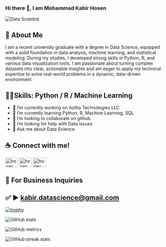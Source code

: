 ### Hi there 👋, I am Mohammad Kabir Hosen
![Data Scientist](https://pbs.twimg.com/profile_banners/1825058323512860672/1723966539/600x200)

## 🚀 About Me
I am a recent university graduate with a degree in Data Science, equipped with a solid foundation in data analysis, machine learning, and statistical modeling. During my studies, I developed strong skills in Python, R, and various data visualization tools. I am passionate about turning complex datasets into clear, actionable insights and am eager to apply my technical expertise to solve real-world problems in a dynamic, data-driven environment.

## 👨‍💻Skills: Python / R / Machine Learning

- 🔭 I’m currently working on Aztha Technologies LLC 
- 🌱 I’m currently learning Python, R, Machine Learning, SQL 
- 👯 I’m looking to collaborate on github 
- 🤔 I’m looking for help with Data issues 
- 💬 Ask me about Data Science 

## ☕ Connect with me!
<p align="left">
<a href="https://twitter.com/hosen_mkabir" target="blank"><img align="center" src="https://raw.githubusercontent.com/rahuldkjain/github-profile-readme-generator/master/src/images/icons/Social/twitter.svg" alt="hosen_mkabir" height="30" width="40" /></a>
<a href="https://linkedin.com/in/hosenmk" target="blank"><img align="center" src="https://raw.githubusercontent.com/rahuldkjain/github-profile-readme-generator/master/src/images/icons/Social/linked-in-alt.svg" alt="hosenmk" height="30" width="40" /></a>
<a href="https://fb.com/hosenmk" target="blank"><img align="center" src="https://raw.githubusercontent.com/rahuldkjain/github-profile-readme-generator/master/src/images/icons/Social/facebook.svg" alt="hosenmk" height="30" width="40" /></a>
</p>

## 📧 For Business Inquiries
## ✅ ► kabir.datascience@gmail.com



[![trophy](https://github-profile-trophy.vercel.app/?username=hosenmk)](https://github.com/ryo-ma/github-profile-trophy)

![GitHub stats](https://github-readme-stats.vercel.app/api?username=hosenmk&show_icons=true)  

![GitHub metrics](https://metrics.lecoq.io/hosenmk)  

![GitHub streak stats](https://streak-stats.demolab.com/?user=hosenmk)  
